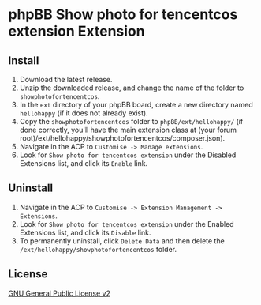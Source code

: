 # phpBB Show photo for tencentcos extension Extension

## Install

1. Download the latest release.
2. Unzip the downloaded release, and change the name of the folder to `showphotofortencentcos`.
3. In the `ext` directory of your phpBB board, create a new directory named `hellohappy` (if it does not already exist).
4. Copy the `showphotofortencentcos` folder to `phpBB/ext/hellohappy/` (if done correctly, you'll have the main extension class at (your forum root)/ext/hellohappy/showphotofortencentcos/composer.json).
5. Navigate in the ACP to `Customise -> Manage extensions`.
6. Look for `Show photo for tencentcos extension` under the Disabled Extensions list, and click its `Enable` link.

## Uninstall

1. Navigate in the ACP to `Customise -> Extension Management -> Extensions`.
2. Look for `Show photo for tencentcos extension` under the Enabled Extensions list, and click its `Disable` link.
3. To permanently uninstall, click `Delete Data` and then delete the `/ext/hellohappy/showphotofortencentcos` folder.

## License
[GNU General Public License v2](http://opensource.org/licenses/GPL-2.0)
